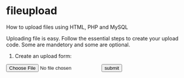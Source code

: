 # fileupload
How to upload files using HTML, PHP and MySQL

Uploading file is easy. Follow the essential steps to create your upload code. Some are mandetory and some are optional.

1. Create an upload form:
  <form>
    <input type="file" name="myfile">
    <input type="submit" name="submit" value="submit">
  </form>
